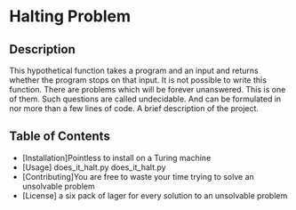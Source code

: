 # Halting Problem

## Description
This hypothetical function takes a program and an input and returns whether
    the program stops on that input. It is not possible to write this function. 
    There are problems which will be forever unanswered. This is one of them. Such 
    questions are called undecidable. And can be formulated in nor more than a few lines of code.
A brief description of the project.

## Table of Contents

- [Installation]Pointless to install on a Turing machine
- [Usage] does_it_halt.py does_it_halt.py
- [Contributing]You are free to waste your time trying to solve an unsolvable problem
- [License] a six pack of lager for every solution to an unsolvable problem

